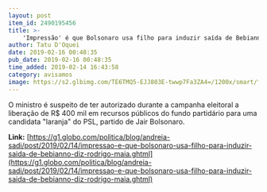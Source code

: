 ```yaml
---
layout: post
item_id: 2490195456
title: >-
    'Impressão' é que Bolsonaro usa filho para induzir saída de Bebianno, diz Rodrigo Maia
author: Tatu D'Oquei
date: 2019-02-16 00:48:35
pub_date: 2019-02-16 00:48:35
time_added: 2019-02-14 16:43:58
category: avisamos
image: https://s2.glbimg.com/TE6TMQ5-EJJ803E-twwp7Fa3ZA4=/1200x/smart/filters:cover():strip_icc()/s02.video.glbimg.com/x720/7382093.jpg
---
```


O ministro é suspeito de ter autorizado durante a campanha eleitoral a liberação de R$ 400 mil em recursos públicos do fundo partidário para uma candidata "laranja" do PSL, partido de Jair Bolsonaro.

**Link:** [https://g1.globo.com/politica/blog/andreia-sadi/post/2019/02/14/impressao-e-que-bolsonaro-usa-filho-para-induzir-saida-de-bebianno-diz-rodrigo-maia.ghtml](https://g1.globo.com/politica/blog/andreia-sadi/post/2019/02/14/impressao-e-que-bolsonaro-usa-filho-para-induzir-saida-de-bebianno-diz-rodrigo-maia.ghtml)

